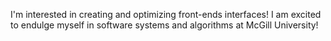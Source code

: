 I'm interested in creating and optimizing front-ends interfaces!
I am excited to endulge myself in software systems and algorithms at McGill University!
